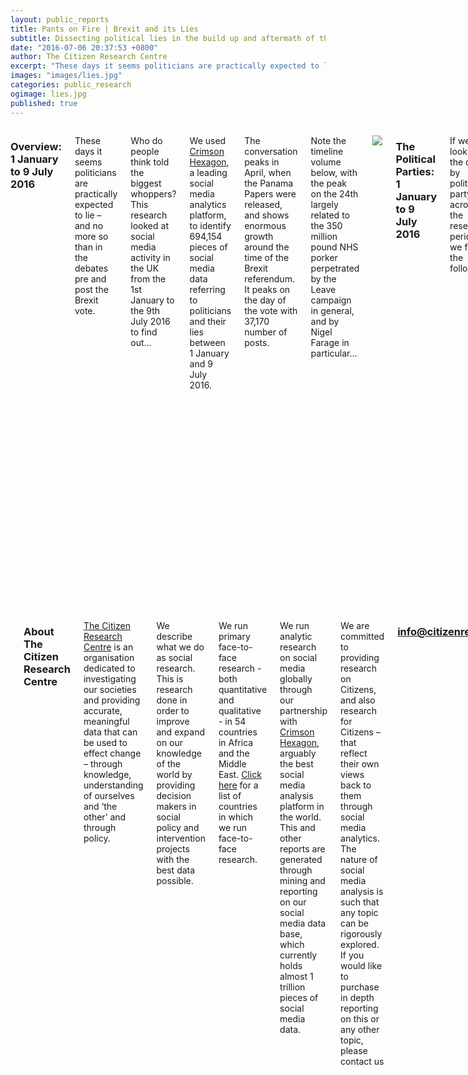 ```yaml
---
layout: public_reports
title: Pants on Fire | Brexit and its Lies
subtitle: Dissecting political lies in the build up and aftermath of the Brexit vote. 
date: "2016-07-06 20:37:53 +0800"
author: The Citizen Research Centre
excerpt: "These days it seems politicians are practically expected to lie – and no more so than in the debates pre and post the Brexit vote."
images: "images/lies.jpg"
categories: public_research
ogimage: lies.jpg
published: true
---
```

<div class="row">
    <div class='medium-2 large-2 columns'>
        <div class='spacing'></div>
    </div>
<div class='medium-8 large-8 columns'>
<h3>Overview: 1 January to 9 July 2016</h3>
<p>These days it seems politicians are practically expected to lie – and no more so than in the debates pre and post the Brexit vote.</p><p>
Who do people think told the biggest whoppers? This research looked at social media activity in the UK from the 1st January to the 9th July 2016 to find out…</p><p>
We used <a href="http://www.crimsonhexagon.com/">Crimson Hexagon</a>, a leading social media analytics platform, to identify 694,154 pieces of social media data referring to politicians and their lies between 1 January and 9 July 2016.</p><p>
The conversation peaks in April, when the Panama Papers were released, and shows enormous growth around the time of the Brexit referendum. It peaks on the day of the vote with 37,170 number of posts.</p><p>
Note the timeline volume below, with the peak on the 24th largely related to the 350 million pound NHS porker perpetrated by the Leave campaign in general, and by Nigel Farage in particular…</p>
<p style="text-align: center;" ><img src="{{site.url}}/images/blog-images/lies_month.jpg"></p>
<h3>The Political Parties: 1 January to 9 July 2016</h3>
<p>If we look at the data, by political party, across the research period, we find the following.</p><p>
The conservatives handed us a textbook case of what happens when your part is not only divided over an issue but opposing camps campaign fiercely for their respective positions. They garnered 19% of the total conversation over the period. UKIP of course is divisive by its nature, but unified by its goal – they received 8% of conversation.</p><p>
And Labour seems fairly well trusted across the board with only 3% of conversation dedicated to its fabrications.
</p>
<p style="text-align: center;" ><img src="{{site.url}}/images/blog-images/parties.jpg"></p>
<h3>The people behind the numbers: 1 January to 9 July 2016</h3>
<p>So who told the most lies, according to opinion expressed on social media in the UK?</p><p>
We carefully trained a monitor on Crimson Hexagon to find out.</p><p>
Over the total research period (1 January to 9 July 2016), here’s roll call of mistrust. Perhaps it’s just a Prime Ministers lot, but David Cameron was the least trusted politician with 21% of the conversation dedicated to him. The Conservatives (19%) as a whole were far less trusted than Labour (only 3%), with key Leave campaigners Nigel Farage (13%) and Boris Johnson (10%) right up there in the lack of trust stakes. :
</p>
<div id="mostlies"></div>
<h3>The people behind the numbers: 1-22 June vs 23 June-9 July 2016.</h3>
<p>Of course the lying peaked right around the Brexit campaign! So who was most reviled on social media before and after the vote?</p><p>
Interestingly, David Cameron dropped from 21% of the conversation to just 4% after the vote, perhaps due to his honourable resignation.</p><p>
Boris Johnson took a while to step down from his ambitions, and shot up from 8% to 24% after the Brexit vote! This massive rise in bad sentiment was fueled by purported lies he told, and also by his decision to step down from his campaign to lead the Tories. </p><p>
Nigel Farage remained pretty steady at 22% before and after – presumably social media didn’t have very high expectations of him.</p><p>
Michael Gove tripled his score from 3% to 9% in the wake of the Brexit vote.</p><p>
The Conservatives rise from 6 to 10 percent, as the fallout hits the party.  And Labour also rises from less than 1% to 4% as they are also plunged into crisis.
</p>
<div id="beforeafter"></div>
<h3>In Detail: The Political Parties 1-22 June vs 23 June-9 July 2016.</h3>
<p>How did the political parties fare before and after the vote? UKIP (8%) out-porkered the Conservatives  (6%) largely off the back of a very popular tweet comparing Farage’s lies to the Nazis. Labour was lily white at less than 1 % of conversation…</p>
<p style="text-align: center;" ><img src="{{site.url}}/images/blog-images/june_lies.jpg"></p>
<p>After the vote, UKIP slides off the scale (down to 2%) – this is only because the public’s vitriol is redirected at Farage himself rather than at the party.  Conservatives rise to 6% and Labour, wracked by division, rises to 4% of the conversation.</p>
<p style="text-align: center;" ><img src="{{site.url}}/images/blog-images/post_brexi_lies.jpg"></p>
<h3>In Detail: The Politicians</h3>
<p>Individual politicians were identified and blamed in 50% of the total lies and deceit conversation since the beginning of 2016. Of this, David Cameron received 21% of the discussion (almost exclusively prior to the vote) and Nigel Farage followed at 13%.</p>
<p style="text-align: center;" ><img src="{{site.url}}/images/blog-images/politicians.jpg"></p>
<p>In the pre (1 June- 22 June) and Brexit period, we see Cameron (21%) and Farage (22%) neck and neck in the dishonesty stakes, with Boris Johnson still a distant 3rd at 8% of the conversation.</p>
<p style="text-align: center;" ><img src="{{site.url}}/images/blog-images/politicians_june.jpg"></p>
<p>This changes dramatically in the post Brexit period (23 June-9 July), as Cameron drops to 4% - his resignation being well received as an honourable, even honest expression of guilt. Boris Johnson rises to a whopping 24% of conversation and Farage holds onto second at 22%. Gove also climbs from 3 to 9%.</p>
<p style="text-align: center;" ><img src="{{site.url}}/images/blog-images/politicians_postvote.jpg"></p>
<h3>Gender Analysis: 1 January to 9 July 2016</h3>
<p>Crimson Hexagon was able to identify the gender of 64% of the posts analysed.</p><p>
Throughout the conversation, male contributors are more focused on individuals and accountability, and women on a wide variety of topics.</p><p>
In the period 1 June to 22 June 2016, the conversation was overwhelmingly male driven, with men contributing 72% of the conversation.  The male topic wheel is as follows:
</p>
<p style="text-align: center;" ><img src="{{site.url}}/images/blog-images/lies_conversation.jpg"></p>
<p>During the same period, the female topic wheel is as follows:</p>
<p style="text-align: center;" ><img src="{{site.url}}/images/blog-images/lies_conversation2.jpg"></p>
<p>After the vote (23 June-9 July), women, while still underrepresented, rise to 36% of the conversation. The post Brexit male topic wheel is as follows:</p>
<p style="text-align: center;" ><img src="{{site.url}}/images/blog-images/post_brexit_maleconversations.jpg"></p>
<p>The post Brexit female topic wheel is as follows:</p>
<p style="text-align: center;" ><img src="{{site.url}}/images/blog-images/post_brexit_fermaleconversations.jpg"></p>
<h3>Implications</h3>
<p>While lying is a fairly accepted part of the political process, the toxicity of the Brexit campaign was unprecedented in modern UK politics.  In this age of multiple 24 hour news channels and relentless social media comment, dishonesty is reported on and disseminated more than ever before.</p><p>
Brexit exposed the desperation of both sides – though the leave campaign certainly seems guiltier than the stay campaign.  And it is really these lies that have assisted in throwing politics on all fronts into crisis after the vote.  All the major parties are experiencing seismic fault lines, and in the near future the political map is likely to be redrawn.  At least we have the satisfaction of seeing politicians that lied or otherwise slipped up falling on their metaphorical swords!</p><p>
What will the implications at the next general election – barring an early election only due in 2020 -be? Certainly by then social media will be even more widespread and advanced – and social media analysis with it. Politicians would do well to think before they speak, and avoid the double speak and outright dishonesty that has marked the Brexit campaign.
</p>
</div>
<div class='medium-2 large-2 columns'>
    <div class='spacing'></div>
    </div>
</div>
<div class="row">
<div class='medium-2 large-2 columns'>
        <div class='spacing'></div>
    </div>
<div class='medium-8 large-8 columns'>
<div class='spacing'></div>
<h3>About The Citizen Research Centre</h3>
<p><a href="{{site.url}}" target="_blank">The Citizen Research Centre</a> is an organisation dedicated to investigating our societies and providing accurate, meaningful data that can be used to effect change – through knowledge, understanding of ourselves and ‘the other’ and through policy.</p><p>
We describe what we do as social research. This is research done in order to improve and expand on our knowledge of the world by providing decision makers in social policy and intervention projects with the best data possible.</p><p>
We run primary face-to-face research - both quantitative and qualitative - in 54 countries in Africa and the Middle East. <a href="where-we-work.html" target="_blank">Click here</a> for a list of countries in which we run face-to-face research.</p><p>
We run analytic research on social media globally through our partnership with <a href="http://www.crimsonhexagon.com/" target="_blank">Crimson Hexagon</a>, arguably the best social media analysis platform in the world. This and other reports are generated through mining and reporting on our social media data base, which currently holds almost 1 trillion pieces of social media data.</p><p>
We are committed to providing research on Citizens, and also research for Citizens – that reflect their own views back to them through social media analytics.
The nature of social media analysis is such that any topic can be rigorously explored.  If you would like to purchase in depth reporting on this or any other topic, please contact us</p>  <h3 style="text-align: center;"><a href="mailto:info@citizenresearchcentre.org">info@citizenresearchcentre.org</a></h3>
</div>
<div class='medium-2 large-2 columns'>
    <div class='spacing'></div>
    </div>
</div>

<script>
$(function () {
    $('#mostlies').highcharts({
        chart: {
            type: 'bar'
        },
        title: {
            text: '% of Social Media Conversations around who told the most lies'
        },
        xAxis: {
            categories: ['Leave Campaign','Remain Campaign','Boris Johnson', 'Nigel Farage', 'Micahel Gove', 'David Cameron', 'George Osborne', 'Conservatives', 'Labour', 'UKIP', 'Other'],
            title: {
                text: null
            }
        },
        yAxis: {
            min: 0,
            title: {
                text: '% Conversation',
                align: 'high'
            },
            labels: {
                overflow: 'justify'
            }
        },
        tooltip: {
            valueSuffix: ' %'
        },
        plotOptions: {
            bar: {
                dataLabels: {
                    enabled: false
                }
            }
        },
        credits: {
            enabled: false
        },
        series: [{
            name: '% of Conversation',
            data: [3, 4, 10, 13, 4, 21, 2, 19, 3, 8, 12 ]
        }]
    });
});
</script>
<script>
$(function () {
    $('#beforeafter').highcharts({
        chart: {
            type: 'bar'
        },
        title: {
            text: 'Percentage of total mistrust conversations before and after the Brexit Vote'
        },
        xAxis: {
            categories: ['Leave Campaign','Remain Campaign','Boris Johnson', 'Nigel Farage', 'Micahel Gove', 'David Cameron', 'George Osborne', 'Conservatives', 'Labour', 'UKIP', 'Other'],
            title: {
                text: null
            }
        },
        yAxis: {
            min: 0,
            title: {
                text: 'Percent of total mistrust conversation',
                align: 'high'
            },
            labels: {
                overflow: 'justify'
            }
        },
        tooltip: {
            valueSuffix: ' %'
        },
        plotOptions: {
            bar: {
                dataLabels: {
                    enabled: false
                }
            }
        },
        credits: {
            enabled: false
        },
        series: [{
            name: '% Conversation Before Brexit Vote',
            data: [7, 10, 8, 22, 3, 21, 4, 6, 1, 8, 9 ]
        }, {
            name: '% Conversation After Brexit Vote',
            data: [3, 2, 24, 22, 9, 4, 1, 10, 4, 2, 19 ]
        }]
    });
});
</script>
